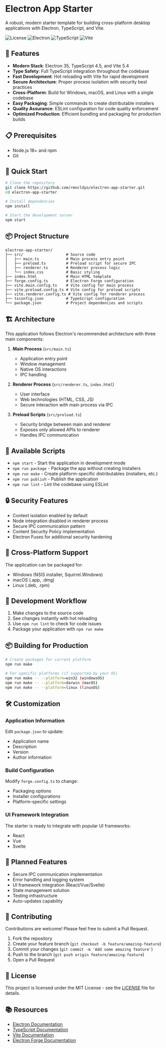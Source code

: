 # Electron App Starter

A robust, modern starter template for building cross-platform desktop applications with Electron, TypeScript, and Vite.

![License](https://img.shields.io/badge/license-MIT-blue.svg)
![Electron](https://img.shields.io/badge/electron-35.0.2-blue.svg)
![TypeScript](https://img.shields.io/badge/typescript-4.5.4-blue.svg)
![Vite](https://img.shields.io/badge/vite-5.4.14-blue.svg)

## 🚀 Features

- **Modern Stack**: Electron 35, TypeScript 4.5, and Vite 5.4
- **Type Safety**: Full TypeScript integration throughout the codebase
- **Fast Development**: Hot reloading with Vite for rapid development
- **Secure Architecture**: Proper process isolation with security best practices
- **Cross-Platform**: Build for Windows, macOS, and Linux with a single codebase
- **Easy Packaging**: Simple commands to create distributable installers
- **Quality Assurance**: ESLint configuration for code quality enforcement
- **Optimized Production**: Efficient bundling and packaging for production builds

## 📋 Prerequisites

- Node.js 18+ and npm
- Git

## 🔧 Quick Start

```bash
# Clone the repository
git clone https://github.com/rmncldyo/electron-app-starter.git
cd electron-app-starter

# Install dependencies
npm install

# Start the development server
npm start
```

## 📦 Project Structure

```
electron-app-starter/
├── src/                   # Source code
│   ├── main.ts            # Main process entry point
│   ├── preload.ts         # Preload script for secure IPC
│   ├── renderer.ts        # Renderer process logic
│   └── index.css          # Basic styling
├── index.html             # Main HTML template
├── forge.config.ts        # Electron Forge configuration
├── vite.main.config.ts    # Vite config for main process
├── vite.preload.config.ts # Vite config for preload scripts
├── vite.renderer.config.ts # Vite config for renderer process
├── tsconfig.json          # TypeScript configuration
└── package.json           # Project dependencies and scripts
```

## 🏗️ Architecture

This application follows Electron's recommended architecture with three main components:

1. **Main Process** (`src/main.ts`)
   - Application entry point
   - Window management
   - Native OS interactions
   - IPC handling

2. **Renderer Process** (`src/renderer.ts`, `index.html`)
   - User interface
   - Web technologies (HTML, CSS, JS)
   - Secure interaction with main process via IPC

3. **Preload Scripts** (`src/preload.ts`)
   - Security bridge between main and renderer
   - Exposes only allowed APIs to renderer
   - Handles IPC communication

## 📜 Available Scripts

- `npm start` - Start the application in development mode
- `npm run package` - Package the app without creating installers
- `npm run make` - Create platform-specific distributables (installers, etc.)
- `npm run publish` - Publish the application
- `npm run lint` - Lint the codebase using ESLint

## 🔒 Security Features

- Context isolation enabled by default
- Node integration disabled in renderer process
- Secure IPC communication pattern
- Content Security Policy implementation
- Electron Fuses for additional security hardening

## 📱 Cross-Platform Support

The application can be packaged for:
- Windows (NSIS installer, Squirrel.Windows)
- macOS (.app, .dmg)
- Linux (.deb, .rpm)

## 🔄 Development Workflow

1. Make changes to the source code
2. See changes instantly with hot reloading
3. Use `npm run lint` to check for code issues
4. Package your application with `npm run make`

## 📦 Building for Production

```bash
# Create packages for current platform
npm run make

# For specific platforms (if supported by your OS)
npm run make -- --platform=win32 (windowsOS)
npm run make -- --platform=darwin (macOS)
npm run make -- --platform=linux (linuxOS)
```

## 🛠️ Customization

### Application Information
Edit `package.json` to update:
- Application name
- Description
- Version
- Author information

### Build Configuration
Modify `forge.config.ts` to change:
- Packaging options
- Installer configurations
- Platform-specific settings

### UI Framework Integration
The starter is ready to integrate with popular UI frameworks:
- React
- Vue
- Svelte

## 🧩 Planned Features

- Secure IPC communication implementation
- Error handling and logging system
- UI framework integration (React/Vue/Svelte)
- State management solution
- Testing infrastructure
- Auto-updates capability

## 🤝 Contributing

Contributions are welcome! Please feel free to submit a Pull Request.

1. Fork the repository
2. Create your feature branch (`git checkout -b feature/amazing-feature`)
3. Commit your changes (`git commit -m 'Add some amazing feature'`)
4. Push to the branch (`git push origin feature/amazing-feature`)
5. Open a Pull Request

## 📄 License

This project is licensed under the MIT License - see the [LICENSE](LICENSE) file for details.

## 📚 Resources

- [Electron Documentation](https://www.electronjs.org/docs)
- [TypeScript Documentation](https://www.typescriptlang.org/docs/)
- [Vite Documentation](https://vitejs.dev/guide/)
- [Electron Forge Documentation](https://www.electronforge.io/)